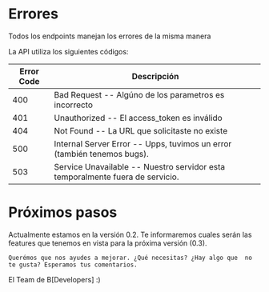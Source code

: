 # Errores

<aside class="notice">Todos los endpoints manejan los errores de la misma manera</aside>

La API utiliza los siguientes códigos:

Error Code | Descripción
---------- | -------
400 | Bad Request -- Algúno de los parametros es incorrecto
401 | Unauthorized -- El access_token es inválido
404 | Not Found -- La URL que solicitaste no existe
500 | Internal Server Error -- Upps, tuvimos un error (también tenemos bugs).
503 | Service Unavailable -- Nuestro servidor esta temporalmente fuera de servicio.

# Próximos pasos

Actualmente estamos en la versión 0.2.
Te informaremos cuales serán las features que tenemos en vista para la próxima versión (0.3).


`Querémos que nos ayudes a mejorar. ¿Qué necesitas? ¿Hay algo que 
no te gusta? Esperamos tus comentarios.`

El Team de B[Developers] :)